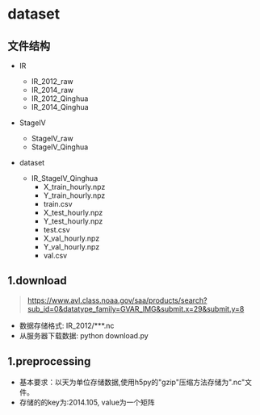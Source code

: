 # dataset

## 文件结构
- IR
    - IR_2012_raw
    - IR_2014_raw
    - IR_2012_Qinghua
    - IR_2014_Qinghua

- StageIV
    - StageIV_raw
    - StageIV_Qinghua

- dataset
    - IR_StageIV_Qinghua
        - X_train_hourly.npz
        - Y_train_hourly.npz
        - train.csv
        - X_test_hourly.npz
        - Y_test_hourly.npz
        - test.csv
        - X_val_hourly.npz
        - Y_val_hourly.npz
        - val.csv

## 1.download
> https://www.avl.class.noaa.gov/saa/products/search?sub_id=0&datatype_family=GVAR_IMG&submit.x=29&submit.y=8

- 数据存储格式: IR_2012/***.nc
- 从服务器下载数据: python download.py 

## 1.preprocessing
- 基本要求：以天为单位存储数据,使用h5py的"gzip"压缩方法存储为".nc"文件。
- 存储的的key为:2014.105, value为一个矩阵